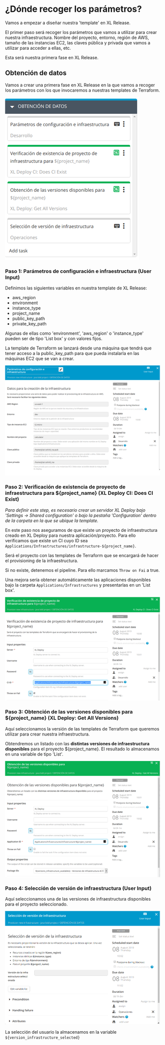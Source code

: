 # ¿Dónde recoger los parámetros?
Vamos a empezar a diseñar nuestra 'template' en XL Release.

El primer paso será recoger los parámetros que vamos a utilizar para crear nuestra infraestructura. Nombre del proyecto, entorno, región de AWS, tamaño de las instancias EC2, las claves pública y privada que vamos a utilizar para acceder a ellas, etc.

Esta será nuestra primera fase en XL Release.

## Obtención de datos

Vamos a crear una primera fase en XL Release en la que vamos a recoger los parámetros con los que invocaremos a nuestras templates de Terraform.

![xlrelease image](img_050.png)

### Paso 1: Parámetros de configuración e infraestructura (User Input)
Definimos las siguientes variables en nuestra template de XL Release:
* aws_region
* environment
* instance_type
* project_name
* public_key_path
* private_key_path

Algunas de ellas como 'environment', 'aws_region' o 'instance_type' pueden ser de tipo 'List box' y con valores fijos.

La template de Terraform se lanzará desde una máquina que tendrá que tener acceso a la public_key_path para que pueda instalarla en las máquinas EC2 que se van a crear.

![xlrelease image](img_051.png)

### Paso 2: Verificación de existencia de proyecto de infraestructura para ${project_name} (XL Deploy CI: Does CI Exist)
*Para definir este step, es necesario crear un servidor XL Deploy bajo 'Settings -> Shared configuration' o bajo la pestaña 'Configuration' dentro de la carpeta en la que se ubique la template.*

En este paso nos aseguramos de que existe un proyecto de infraestructura creado en XL Deploy para nuestra aplicación/proyecto. Para ello verificamos que existe un CI cuyo ID sea `Applications/Infrastructures/infrastructure-${project_name}`.

Será el proyecto con las templates de Terraform que se encargará de hacer el provisioning  de la infraestructura.

Si no existe, detenemos el pipeline. Para ello marcamos `Throw on Fai` a true.

Una mejora sería obtener automáticamente las aplicaciones disponibles bajo la carpeta `Applications/Infrastructures` y presentarlas en un 'List box'.

![xlrelease image](img_052.png)

### Paso 3: Obtención de las versiones disponibles para ${project_name} (XL Deploy: Get All Versions)
Aquí seleccionamos la versión de las templates de Terraform que queremos utilizar para crear nuestra infraestructura.

Obtendremos un listado con las **distintas versiones de infraestructura disponibles** para el proyecto ${project_name}. El resultado lo almacenamos en una variable de tipo 'List'.

![xlrelease image](img_053.png)

### Paso 4: Selección de versión de infraestructura (User Input)
Aquí seleccionamos una de las versiones de infraestructura disponibles para el proyecto seleccionado.

![xlrelease image](img_054.png)

La selección del usuario la almacenamos en la variable `${version_infrastructure_selected}`
